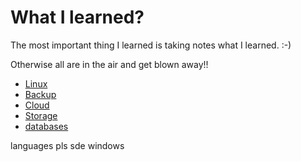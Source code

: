 # What I learned?

The most important thing I learned is taking notes what I learned. :-)

Otherwise all are in the air and get blown away!!

- [Linux](./linux/readme.md)
- [Backup](./backup/readme.md)
- [Cloud](./cloud/readme.md)
- [Storage](./storage/readme.md)
- [databases](./databases/databases.md)



languages
pls
sde
windows




